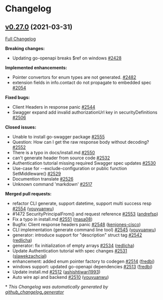 # Changelog

## [v0.27.0](https://github.com/M15t/go-swagger/tree/v0.27.0) (2021-03-31)

[Full Changelog](https://github.com/M15t/go-swagger/compare/v0.26.1...v0.27.0)

**Breaking changes:**

- Updating go-openapi breaks $ref on windows [\#2428](https://github.com/M15t/go-swagger/issues/2428)

**Implemented enhancements:**

- Pointer convertors for enum types are not generated. [\#2482](https://github.com/M15t/go-swagger/issues/2482)
- extension fields in info.contact do not propagate to embedded spec [\#2054](https://github.com/M15t/go-swagger/issues/2054)

**Fixed bugs:**

- Client Headers in response panic [\#2544](https://github.com/M15t/go-swagger/issues/2544)
- Swagger expand add invalid authorizationUrl key in securityDefinitions [\#2506](https://github.com/M15t/go-swagger/issues/2506)

**Closed issues:**

- Unable to install go-swagger package [\#2555](https://github.com/M15t/go-swagger/issues/2555)
- Question: How can I get the raw response body without decoding? [\#2552](https://github.com/M15t/go-swagger/issues/2552)
- There is a typo in docs/install.md [\#2550](https://github.com/M15t/go-swagger/issues/2550)
- can't generate header from source code [\#2532](https://github.com/M15t/go-swagger/issues/2532)
- Authentication tutorial missing required Swagger spec updates [\#2530](https://github.com/M15t/go-swagger/issues/2530)
- Use-case for --exclude-configuration or public function SetMiddleware\(\) [\#2529](https://github.com/M15t/go-swagger/issues/2529)
- Documention translate [\#2526](https://github.com/M15t/go-swagger/issues/2526)
- Unknown command 'markdown' [\#2517](https://github.com/M15t/go-swagger/issues/2517)

**Merged pull requests:**

- refactor CLI generate, support datetime, support multi success resp [\#2554](https://github.com/M15t/go-swagger/pull/2554) ([youyuanwu](https://github.com/youyuanwu))
- \#1472 SecurityPrincipalFrom\(\) and request reference [\#2553](https://github.com/M15t/go-swagger/pull/2553) ([andrefsp](https://github.com/andrefsp))
- Fix a typo in install.md [\#2551](https://github.com/M15t/go-swagger/pull/2551) ([masa08](https://github.com/masa08))
- Bugfix: Client response headers panic [\#2548](https://github.com/M15t/go-swagger/pull/2548) ([kenjones-cisco](https://github.com/kenjones-cisco))
- CLI implementation \(generate command line tool\) [\#2545](https://github.com/M15t/go-swagger/pull/2545) ([youyuanwu](https://github.com/youyuanwu))
- generator: introduce support for "description" struct tag [\#2542](https://github.com/M15t/go-swagger/pull/2542) ([redlicha](https://github.com/redlicha))
- generator: fix initialization of empty arrays [\#2534](https://github.com/M15t/go-swagger/pull/2534) ([redlicha](https://github.com/redlicha))
- Update Authentication tutorial with spec changes [\#2531](https://github.com/M15t/go-swagger/pull/2531) ([slawekzachcial](https://github.com/slawekzachcial))
- enhancement: added enum pointer factory to codegen [\#2514](https://github.com/M15t/go-swagger/pull/2514) ([fredbi](https://github.com/fredbi))
- windows support: updated go-openapi dependencies [\#2513](https://github.com/M15t/go-swagger/pull/2513) ([fredbi](https://github.com/fredbi))
- Update install.md [\#2512](https://github.com/M15t/go-swagger/pull/2512) ([ashishtiwari1993](https://github.com/ashishtiwari1993))
- Auto wire api and backend [\#2510](https://github.com/M15t/go-swagger/pull/2510) ([youyuanwu](https://github.com/youyuanwu))

\* _This Changelog was automatically generated by [github_changelog_generator](https://github.com/github-changelog-generator/github-changelog-generator)_

